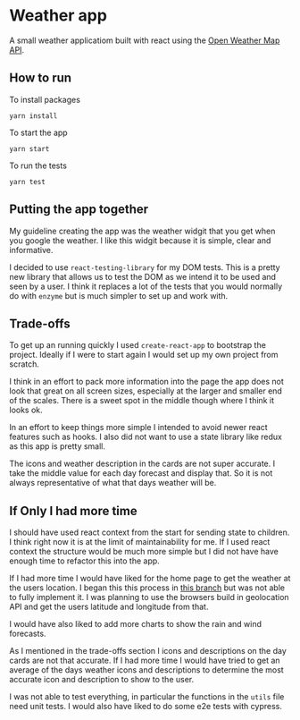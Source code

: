 # Weather app

A small weather applicatiom built with react using the [Open Weather Map API](https://openweathermap.org/api).

## How to run

To install packages
```
yarn install
```

To start the app
```
yarn start
```

To run the tests
```
yarn test
```

## Putting the app together

My guideline creating the app was the weather widgit that you get when you google the weather. I like this widgit because it is simple, clear and informative.

I decided to use `react-testing-library` for my DOM tests. This is a pretty new library that allows us to test the DOM as we intend it to be used and seen by a user. I think it replaces a lot of the tests that you would normally do with `enzyme` but is much simpler to set up and work with.

## Trade-offs

To get up an running quickly I used `create-react-app` to bootstrap the project. Ideally if I were to start again I would set up my own project from scratch.

I think in an effort to pack more information into the page the app does not look that great on all screen sizes, especially at the larger and smaller end of the scales. There is a sweet spot in the middle though where I think it looks ok.

In an effort to keep things more simple I intended to avoid newer react features such as hooks. I also did not want to use a state library like redux as this app is pretty small.

The icons and weather description in the cards are not super accurate. I take the middle value for each day forecast and display that. So it is not always representative of what that days weather will be.

## If Only I had more time

I should have used react context from the start for sending state to children. I think right now it is at the limit of maintainability for me. If I used react context the structure would be much more simple but I did not have have enough time to refactor this into the app.

If I had more time I would have liked for the home page to get the weather at the users location. I began this this process in [this branch](https://github.com/makeupsomething/weather-app/tree/feature/get-weather-from-coords) but was not able to fully implement it. I was planning to use the browsers build in geolocation API and get the users latitude and longitude from that.

I would have also liked to add more charts to show the rain and wind forecasts.

As I mentioned in the trade-offs section I icons and descriptions on the day cards are not that accurate. If I had more time I would have tried to get an average of the days weather icons and descriptions to determine the most accurate icon and description to show to the user.

I was not able to test everything, in particular the functions in the `utils` file need unit tests. I would also have liked to do some e2e tests with cypress.
